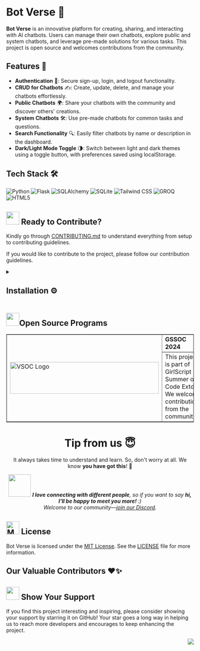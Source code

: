 # Bot Verse 🚀

**Bot Verse** is an innovative platform for creating, sharing, and interacting with AI chatbots. Users can manage their own chatbots, explore public and system chatbots, and leverage pre-made solutions for various tasks. This project is open source and welcomes contributions from the community.

## Features 🌟

- **Authentication** 🔐: Secure sign-up, login, and logout functionality.
- **CRUD for Chatbots** ✍️: Create, update, delete, and manage your chatbots effortlessly.
- **Public Chatbots** 🌍: Share your chatbots with the community and discover others' creations.
- **System Chatbots** 🛠️: Use pre-made chatbots for common tasks and questions.
- **Search Functionality** 🔍: Easily filter chatbots by name or description in the dashboard.
- **Dark/Light Mode Toggle** 🌗: Switch between light and dark themes using a toggle button, with preferences saved using localStorage.
  
## Tech Stack 🛠️

![Python](https://img.shields.io/badge/-Python-3776AB?logo=python&logoColor=white)
![Flask](https://img.shields.io/badge/-Flask-000000?logo=flask&logoColor=white)
![SQLAlchemy](https://img.shields.io/badge/-SQLAlchemy-0B0B0B?logo=sqlalchemy&logoColor=white)
![SQLite](https://img.shields.io/badge/-SQLite-003B57?logo=sqlite&logoColor=white)
![Tailwind CSS](https://img.shields.io/badge/-Tailwind%20CSS-38B2AC?logo=tailwind-css&logoColor=white)
![GROQ](https://img.shields.io/badge/-GROQ-006D77?logo=groq&logoColor=white)
![HTML5](https://img.shields.io/badge/-HTML5-E34F26?logo=html5&logoColor=white)

<div>
  <h2><img src="https://fonts.gstatic.com/s/e/notoemoji/latest/1f31f/512.webp" width="35" height="35"> Ready to Contribute?</h2>
</div>

Kindly go through [CONTRIBUTING.md](CONTRIBUTING.md) to understand everything from setup to contributing guidelines.

If you would like to contribute to the project, please follow our contribution guidelines.

<details>
   <summary><h2>Installation ⚙️</h2></summary>
   
To set up and run Bot Verse locally, follow these steps:

1. **Clone the Repository:**

   ```bash
   git clone https://github.com/kom-senapati/bot-verse.git
   cd bot-verse
   ```

2. **Create a Virtual Environment:**

   ```bash
   python -m venv .venv
   ```

3. **Activate the Virtual Environment:**

   - **On Windows:**

     ```bash
     source .venv/Scripts/activate
     ```

   - **On macOS/Linux:**

     ```bash
     source .venv/bin/activate
     ```

4. **Install Dependencies:**

   ```bash
   pip install -r requirements.txt
   ```

5. **Set Up the Environment Variables:**

   Create a `.env` file in the root directory of the project and add the required environment variables:

   ```
   GROQ_API_KEY=your_groq_api_key
   ```

6. **Initialize the Database:**

   ```bash
   flask db init
   ```

7. **Apply Database Migrations:**

   ```bash
   flask db migrate -m "Initial migration"
   flask db upgrade
   ```

8. **Run the Application:**

   ```bash
   python run.py
   ```

   The application will be available at `http://127.0.0.1:5000`.
</details>

<div>
   <h2><img src="https://fonts.gstatic.com/s/e/notoemoji/latest/1f4aa/512.webp" width="35" height="35" >Open Source Programs</h2>
</div>
<table border="1" cellpadding="10">
    <tr>
        <td rowspan="2">
            <img src="https://gssoc.girlscript.tech/GS_logo_White.svg" alt="VSOC Logo" width="400" height="85">
        </td>
        <td>
            <strong>GSSOC 2024</strong>
        </td>
    </tr>
    <tr>
        <td>
            This project is part of GirlScript Summer of Code Extd. We welcome contributions from the community.
        </td>
    </tr>
</table>

<div align="center">
  <h1>Tip from us 😇</h1>
  <p>It always takes time to understand and learn. So, don't worry at all. We know <b>you have got this</b>! 💪</p>
  <img src="https://media.giphy.com/media/LnQjpWaON8nhr21vNW/giphy.gif" width="60"> <em><b>I love connecting with different people</b>, so if you want to say <b>hi, I'll be happy to meet you more!</b> :)<br> Welcome to our community—<a href="https://discord.gg/xhFGrRPvnV" target="_blank">join our Discord</a>.</em>

</div>

<div>
  <h2><img src="https://raw.githubusercontent.com/Tarikul-Islam-Anik/Telegram-Animated-Emojis/main/Objects/Memo.webp" alt="Memo" width="35" height="35" /> License</h2>
</div>


Bot Verse is licensed under the [MIT License](LICENSE). See the [LICENSE](LICENSE) file for more information.

## Our Valuable Contributors ❤️✨

<!-- readme: contributors -start -->
<style>
.contributor img {
    border-radius: 50%;
    width: 75px; /* Adjust size as needed */
    height: 75px;
}

.contributor {
    display: inline-block;
    margin: 10px; /* Adjust space between images */
}

.contributor a {
    text-decoration: none; /* Remove underline */
}

.contributor p {
    display: none; /* Hide usernames */
}
</style>

<!-- readme: contributors -end -->

<div>
  <h2><img src="https://fonts.gstatic.com/s/e/notoemoji/latest/2764_fe0f/512.webp" width="35" height="35"> Show Your Support</h2>
</div>

If you find this project interesting and inspiring, please consider showing your support by starring it on GitHub! Your star goes a long way in helping us to reach more developers and encourages to keep enhancing the project.

<a href="#top"><img src="https://img.shields.io/badge/-Back%20to%20Top-red?style=for-the-badge" align="right"/></a>



